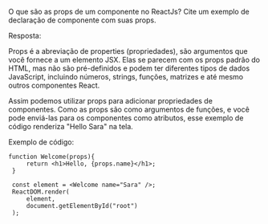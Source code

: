 O que são as props de um componente no ReactJs? Cite um exemplo de declaração de componente com suas props.

Resposta:

Props é a abreviação de properties (propriedades), são argumentos que você fornece a um elemento JSX. Elas se parecem com os props padrão do HTML, mas não são pré-definidos e podem ter diferentes tipos de dados JavaScript, incluindo números, strings, funções, matrizes e até mesmo outros componentes React.

Assim podemos utilizar props para adicionar propriedades de componentes.
Como as props são como argumentos de funções, e você pode enviá-las para os componentes como atributos, esse exemplo de código renderiza "Hello Sara" na tela.

Exemplo de código:
```
function Welcome(props){
     return <h1>Hello, {props.name}</h1>;
 }

 const element = <Welcome name="Sara" />;
 ReactDOM.render(
     element,
     document.getElementById("root")
 );


 
 
